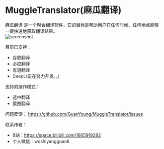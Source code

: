 # MuggleTranslator(麻瓜翻译)

麻瓜翻译 是一个聚合翻译软件，它的目标是帮助用户在任何时候、任何地点能够一键快速地获取翻译结果。  
![screenshot](https://user-images.githubusercontent.com/87522068/128890505-3f221864-bf8e-4a8a-b608-2702ed01ed58.png)  
  
  
目前已支持：  
* 谷歌翻译  
* 必应翻译  
* 有道翻译  
* DeepL(正在努力开发。。)
  
  
支持的操作模式：  
* 选中翻译  
* 截图翻译  
  
  
问题反馈： https://github.com/GuanYoung/MuggleTranslator/issues
  
  
联系作者：  
* B站：https://space.bilibili.com/1665919282  
* 个人微信：woshiyangguan8
